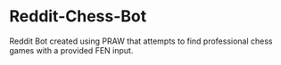 # Reddit-Chess-Bot
Reddit Bot created using PRAW that attempts to find professional chess games with a provided FEN input.
